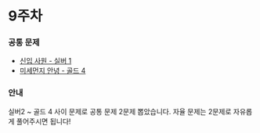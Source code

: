 # 9주차

### 공통 문제

- [신입 사원 - 실버 1](https://www.acmicpc.net/problem/1946)
- [미세먼지 안녕 - 골드 4](https://www.acmicpc.net/problem/17144)

### 안내

실버2 ~ 골드 4 사이 문제로 공통 문제 2문제 뽑았습니다.
자율 문제는 2문제로 자유롭게 풀어주시면 됩니다!
